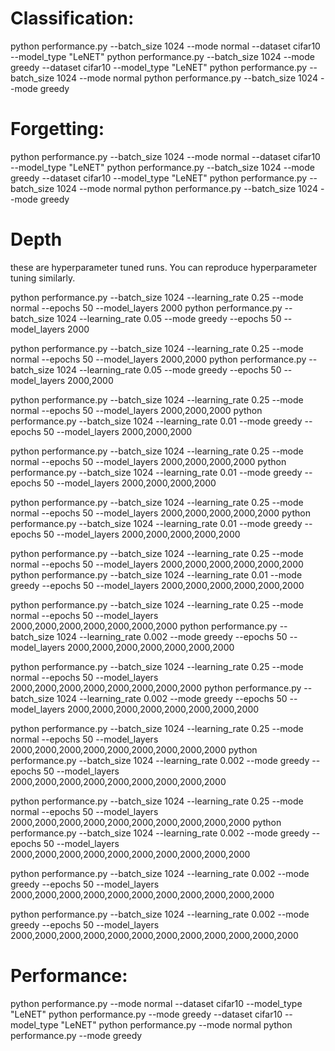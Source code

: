 # Classification:
python performance.py --batch_size 1024 --mode normal --dataset cifar10 --model_type "LeNET"
python performance.py --batch_size 1024 --mode greedy --dataset cifar10 --model_type "LeNET"
python performance.py --batch_size 1024 --mode normal
python performance.py --batch_size 1024 --mode greedy


# Forgetting:
python performance.py --batch_size 1024 --mode normal --dataset cifar10 --model_type "LeNET"
python performance.py --batch_size 1024 --mode greedy --dataset cifar10 --model_type "LeNET"
python performance.py --batch_size 1024 --mode normal
python performance.py --batch_size 1024 --mode greedy

# Depth

these are hyperparameter tuned runs. You can reproduce hyperparameter tuning similarly. 

python performance.py --batch_size 1024 --learning_rate 0.25 --mode normal --epochs 50 --model_layers 2000
python performance.py --batch_size 1024 --learning_rate 0.05 --mode greedy --epochs 50 --model_layers 2000

python performance.py --batch_size 1024 --learning_rate 0.25 --mode normal --epochs 50 --model_layers 2000,2000
python performance.py --batch_size 1024 --learning_rate 0.05 --mode greedy --epochs 50 --model_layers 2000,2000

python performance.py --batch_size 1024 --learning_rate 0.25 --mode normal --epochs 50 --model_layers 2000,2000,2000
python performance.py --batch_size 1024 --learning_rate 0.01 --mode greedy --epochs 50 --model_layers 2000,2000,2000

python performance.py --batch_size 1024 --learning_rate 0.25 --mode normal --epochs 50 --model_layers 2000,2000,2000,2000
python performance.py --batch_size 1024 --learning_rate 0.01 --mode greedy --epochs 50 --model_layers 2000,2000,2000,2000

python performance.py --batch_size 1024 --learning_rate 0.25 --mode normal --epochs 50 --model_layers 2000,2000,2000,2000,2000
python performance.py --batch_size 1024 --learning_rate 0.01 --mode greedy --epochs 50 --model_layers 2000,2000,2000,2000,2000

python performance.py --batch_size 1024 --learning_rate 0.25 --mode normal --epochs 50 --model_layers 2000,2000,2000,2000,2000,2000
python performance.py --batch_size 1024 --learning_rate 0.01 --mode greedy --epochs 50 --model_layers 2000,2000,2000,2000,2000,2000

python performance.py --batch_size 1024 --learning_rate 0.25 --mode normal --epochs 50 --model_layers 2000,2000,2000,2000,2000,2000,2000
python performance.py --batch_size 1024 --learning_rate 0.002 --mode greedy --epochs 50 --model_layers 2000,2000,2000,2000,2000,2000,2000

python performance.py --batch_size 1024 --learning_rate 0.25 --mode normal --epochs 50 --model_layers 2000,2000,2000,2000,2000,2000,2000,2000
python performance.py --batch_size 1024 --learning_rate 0.002 --mode greedy --epochs 50 --model_layers 2000,2000,2000,2000,2000,2000,2000,2000

python performance.py --batch_size 1024 --learning_rate 0.25 --mode normal --epochs 50 --model_layers 2000,2000,2000,2000,2000,2000,2000,2000,2000
python performance.py --batch_size 1024 --learning_rate 0.002 --mode greedy --epochs 50 --model_layers 2000,2000,2000,2000,2000,2000,2000,2000,2000

python performance.py --batch_size 1024 --learning_rate 0.25 --mode normal --epochs 50 --model_layers 2000,2000,2000,2000,2000,2000,2000,2000,2000,2000
python performance.py --batch_size 1024 --learning_rate 0.002 --mode greedy --epochs 50 --model_layers 2000,2000,2000,2000,2000,2000,2000,2000,2000,2000

python performance.py --batch_size 1024 --learning_rate 0.002 --mode greedy --epochs 50 --model_layers 2000,2000,2000,2000,2000,2000,2000,2000,2000,2000,2000

python performance.py --batch_size 1024 --learning_rate 0.002 --mode greedy --epochs 50 --model_layers 2000,2000,2000,2000,2000,2000,2000,2000,2000,2000,2000,2000

# Performance:
python performance.py --mode normal --dataset cifar10 --model_type "LeNET"
python performance.py --mode greedy --dataset cifar10 --model_type "LeNET"
python performance.py --mode normal
python performance.py --mode greedy


